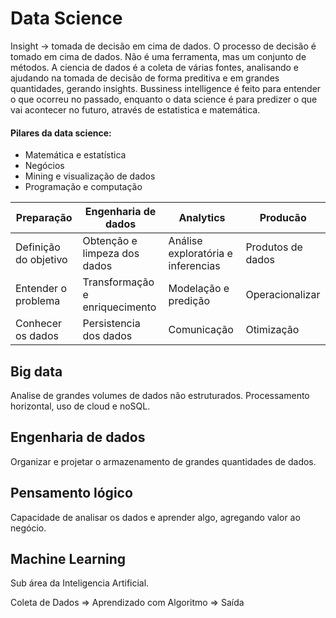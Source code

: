 # Data Science

Insight -> tomada de decisão em cima de dados.
O processo de decisão é tomado em cima de dados.
Não é uma ferramenta, mas um conjunto de métodos.
A ciencia de dados é a coleta de várias fontes, analisando e ajudando na tomada de decisão de forma preditiva e em grandes quantidades, gerando insights.
Bussiness intelligence é feito para entender o que ocorreu no passado, enquanto o data science é para predizer o que vai acontecer no futuro, através de estatistica e matemática.

#### Pilares da data science: 
* Matemática e estatística
* Negócios
* Mining e visualização de dados
* Programação e computação

| Preparação            | Engenharia de dados            | Analytics                          | Producão          |
| --------------------- | ------------------------------ | ---------------------------------- | ----------------- |
| Definição do objetivo | Obtenção e limpeza dos dados   | Análise exploratória e inferencias | Produtos de dados |
| Entender o problema   | Transformação e enriquecimento | Modelação e predição               | Operacionalizar   |
| Conhecer os dados     | Persistencia dos dados         | Comunicação                        | Otimização        | 
    
## Big data
Analise de grandes volumes de dados não estruturados.
Processamento horizontal, uso de cloud e noSQL.

## Engenharia de dados
Organizar e projetar o armazenamento de grandes quantidades de dados.

## Pensamento lógico
Capacidade de analisar os dados e aprender algo, agregando valor ao negócio.

## Machine Learning
Sub área da Inteligencia Artificial.

Coleta de Dados => Aprendizado com Algoritmo => Saída 


